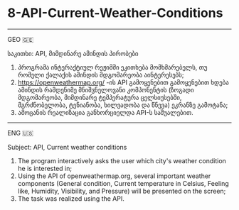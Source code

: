 # 8-API-Current-Weather-Conditions


__________________________________________________________________________________
GEO 🇬🇪 

საკითხი: API, მიმდინარე ამინდის პირობები

1. პროგრამა ინტერაქტიულ რეჟიმში ეკითხება მომხმარებელს, თუ რომელი ქალაქის ამინდის მდგომარეობა აინტერესებს;
2. https://openweathermap.org/ -ის API გამოყენებით გამოყენებით ხდება ამინდის რამდენიმე 
   მნიშვნელოვანი კომპონენტის (ზოგადი მდგომარეობა, მიმდინარე ტემპერატურა ცელსიუსებში, მგრძნობელობა, ტენიანობა,
   ხილვადობა და წნევა) ეკრანზე გამოტანა;
3. ამოცანის რეალიზაცია განხორციელდა API-ს საშუალებით.

__________________________________________________________________________________
ENG 🇺🇸 

Subject: API, Current weather conditions

1. The program interactively asks the user which city's weather condition he is interested in;
2. Using the API of openweathermap.org, several important weather 
   components (General condition, Current temperature in Celsius, Feeling like, Humidity, 
   Visibility, and Pressure) will be presented on the screen;
3. The task was realized using the API.
